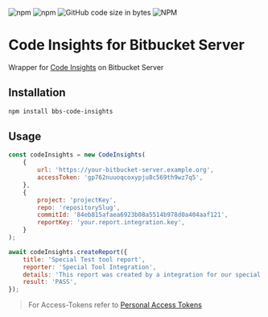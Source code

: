 ![npm](https://img.shields.io/npm/v/bbs-code-insights?style=for-the-badge)
![npm](https://img.shields.io/npm/dy/bbs-code-insights?style=for-the-badge)
![GitHub code size in bytes](https://img.shields.io/github/languages/code-size/oeph/bbs-code-insights?style=for-the-badge)
![NPM](https://img.shields.io/npm/l/bbs-code-insights?style=for-the-badge)

# Code Insights for Bitbucket Server

Wrapper for [Code Insights](https://confluence.atlassian.com/bitbucketserver/code-insights-966660485.html) on Bitbucket Server

## Installation

```sh
npm install bbs-code-insights
```

## Usage

```javascript
const codeInsights = new CodeInsights(
    {
        url: 'https://your-bitbucket-server.example.org',
        accessToken: 'gp762nuuoqcoxypju8c569th9wz7q5',
    },
    {
        project: 'projectKey',
        repo: 'repositorySlug',
        commitId: '84eb815afaea6923b08a5514b978d0a404aaf121',
        reportKey: 'your.report.integration.key',
    }
);

await codeInsights.createReport({
    title: 'Special Test tool report',
    reporter: 'Special Tool Integration',
    details: 'This report was created by a integration for our special tool',
    result: 'PASS',
});
```

> For Access-Tokens refer to [Personal Access Tokens](https://confluence.atlassian.com/bitbucketserver/personal-access-tokens-939515499.html)